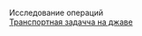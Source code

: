 Исследование операций  
[Транспортная задачча на джаве](https://github.com/IIMixaII/transportTaskJava)
